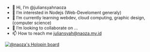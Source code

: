 - 👋 Hi, I’m @juliansyahnaoza
- 👀 I’m interested in Nodejs (Web-Develoment generaly)
- 🌱 I’m currently learning webdev, cloud computing, graphic design, (computer science)
- 💞️ I’m looking to collaborate on ...
- 📫 How to reach me juliansyah@naoza.my.id

<!---
juliansyahnaoza/juliansyahnaoza is a ✨ special ✨ repository because its `README.md` (this file) appears on your GitHub profile.
You can click the Preview link to take a look at your changes.
--->
[![@naoza's Holopin board](https://holopin.io/api/user/board?user=naoza)](https://holopin.io/@naoza)
